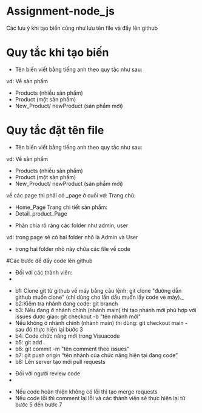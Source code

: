 # Assignment-node_js

Các lưu ý khi tạo biến cũng như lưu tên file và đẩy lên github

# Quy tắc khi tạo biến
* Tên biến viết bằng tiếng anh theo quy tắc như sau: 

vd: Về sản phẩm
- Products (nhiều sản phẩm)
- Product (một sản phẩm)
- New_Product/ newProduct (sản phẩm mới)

# Quy tắc đặt tên file
* Tên biến viết bằng tiếng anh theo quy tắc như sau: 

vd: Về sản phẩm
- Products (nhiều sản phẩm)
- Product (một sản phẩm)
- New_Product/ newProduct (sản phẩm mới)

về các page thì phải có _page ở cuối
vd:
Trang chủ:
- Home_Page
Trang chi tiết sản phẩm:
- Detail_product_Page

* Phân chia rõ ràng các folder như admin, user

vd: trong page sẽ có hai folder nhỏ là Admin và User
- trong hai folder nhỏ này chứa các file về code

#Các bước để đẩy code lên github
* Đối với các thành viên:
* 
- b1: Clone git từ github về máy bằng câu lệnh: git clone "đường dẫn github muốn clone" (chỉ dùng cho lần dầu muốn lấy code vè máy)._
- b2:Kiểm tra nhánh đang code: git branch
- b3: Nếu đang ở nhánh chính (nhánh main) thì tạo nhánh mới phù hợp với issues được giao: git checkout -b "tên nhánh mới"
- Nếu không ở nhánh chính (nhánh main) thì dùng: git checkout main - sau đó thực hiện lại bước 3
- b4: Code chức năng mới trong Visuacode
- b5: git add .
- b6: git commit -m "tên comment theo issues"
- b7: git push origin “tên nhánh của chức năng hiện tại đang code”
- b8: Lên server tạo mới pull requests

* Đối với người review code
* 
- Nếu code hoàn thiện không có lỗi thì tạo merge requests
- Nếu code lỗi thì comment lại lỗi và các thành viên sẽ thực hiện lại từ bước 5 đến bước 7
